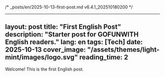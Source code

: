 /* _posts/en/2025-10-13-first-post.md  v6.4.1_202510180200 */

---
layout: post
title: "First English Post"
description: "Starter post for GOFUNWITH English readers."
lang: en
tags: [Tech]
date: 2025-10-13
cover_image: "/assets/themes/light-mint/images/logo.svg"
reading_time: 2
---

Welcome! This is the first English post.

